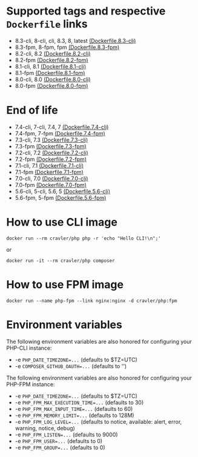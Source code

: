 # Supported tags and respective `Dockerfile` links

- 8.3-cli, 8-cli, cli, 8.3, 8, latest [(Dockerfile.8.3-cli)](https://github.com/cravler/docker-files/tree/master/php/Dockerfile.8.3-cli)
- 8.3-fpm, 8-fpm, fpm [(Dockerfile.8.3-fpm)](https://github.com/cravler/docker-files/tree/master/php/Dockerfile.8.3-fpm)
- 8.2-cli, 8.2 [(Dockerfile.8.2-cli)](https://github.com/cravler/docker-files/tree/master/php/Dockerfile.8.2-cli)
- 8.2-fpm [(Dockerfile.8.2-fpm)](https://github.com/cravler/docker-files/tree/master/php/Dockerfile.8.2-fpm)
- 8.1-cli, 8.1 [(Dockerfile.8.1-cli)](https://github.com/cravler/docker-files/tree/master/php/Dockerfile.8.1-cli)
- 8.1-fpm [(Dockerfile.8.1-fpm)](https://github.com/cravler/docker-files/tree/master/php/Dockerfile.8.1-fpm)
- 8.0-cli, 8.0 [(Dockerfile.8.0-cli)](https://github.com/cravler/docker-files/tree/master/php/Dockerfile.8.0-cli)
- 8.0-fpm [(Dockerfile.8.0-fpm)](https://github.com/cravler/docker-files/tree/master/php/Dockerfile.8.0-fpm)

# End of life

- 7.4-cli, 7-cli, 7.4, 7 [(Dockerfile.7.4-cli)](https://github.com/cravler/docker-files/tree/master/php/archive/Dockerfile.7.4-cli)
- 7.4-fpm, 7-fpm [(Dockerfile.7.4-fpm)](https://github.com/cravler/docker-files/tree/master/php/archive/Dockerfile.7.4-fpm)
- 7.3-cli, 7.3 [(Dockerfile.7.3-cli)](https://github.com/cravler/docker-files/tree/master/php/archive/Dockerfile.7.3-cli)
- 7.3-fpm [(Dockerfile.7.3-fpm)](https://github.com/cravler/docker-files/tree/master/php/archive/Dockerfile.7.3-fpm)
- 7.2-cli, 7.2 [(Dockerfile.7.2-cli)](https://github.com/cravler/docker-files/tree/master/php/archive/Dockerfile.7.2-cli)
- 7.2-fpm [(Dockerfile.7.2-fpm)](https://github.com/cravler/docker-files/tree/master/php/archive/Dockerfile.7.2-fpm)
- 7.1-cli, 7.1 [(Dockerfile.7.1-cli)](https://github.com/cravler/docker-files/tree/master/php/archive/Dockerfile.7.1-cli)
- 7.1-fpm [(Dockerfile.7.1-fpm)](https://github.com/cravler/docker-files/tree/master/php/archive/Dockerfile.7.1-fpm)
- 7.0-cli, 7.0 [(Dockerfile.7.0-cli)](https://github.com/cravler/docker-files/tree/master/php/archive/Dockerfile.7.0-cli)
- 7.0-fpm [(Dockerfile.7.0-fpm)](https://github.com/cravler/docker-files/tree/master/php/archive/Dockerfile.7.0-fpm)
- 5.6-cli, 5-cli, 5.6, 5 [(Dockerfile.5.6-cli)](https://github.com/cravler/docker-files/tree/master/php/archive/Dockerfile.5.6-cli)
- 5.6-fpm, 5-fpm [(Dockerfile.5.6-fpm)](https://github.com/cravler/docker-files/tree/master/php/archive/Dockerfile.5.6-fpm)

# How to use CLI image

    docker run --rm cravler/php php -r 'echo "Hello CLI!\n";'

or

    docker run -it --rm cravler/php composer
    
# How to use FPM image

    docker run --name php-fpm --link nginx:nginx -d cravler/php:fpm

# Environment variables

The following environment variables are also honored for configuring your PHP-CLI instance:

- -e `PHP_DATE_TIMEZONE=...` (defaults to $TZ=UTC)
- -e `COMPOSER_GITHUB_OAUTH=...` (defaults to '')

The following environment variables are also honored for configuring your PHP-FPM instance:

- -e `PHP_DATE_TIMEZONE=...` (defaults to $TZ=UTC)
- -e `PHP_FPM_MAX_EXECUTION_TIME=...` (defaults to 30)
- -e `PHP_FPM_MAX_INPUT_TIME=...` (defaults to 60)
- -e `PHP_FPM_MEMORY_LIMIT=...` (defaults to 128M)
- -e `PHP_FPM_LOG_LEVEL=...` (defaults to notice, available: alert, error, warning, notice, debug)
- -e `PHP_FPM_LISTEN=...` (defaults to 9000)
- -e `PHP_FPM_USER=...` (defaults to 0)
- -e `PHP_FPM_GROUP=...` (defaults to 0)
